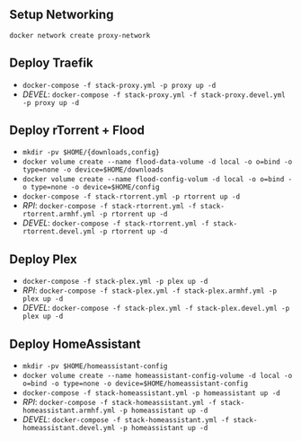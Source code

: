 ## Setup Networking
```
docker network create proxy-network
```

## Deploy Traefik
- `docker-compose -f stack-proxy.yml -p proxy up -d`
- *DEVEL*: `docker-compose -f stack-proxy.yml -f stack-proxy.devel.yml -p proxy up -d`

## Deploy rTorrent + Flood
- `mkdir -pv $HOME/{downloads,config}`
- `docker volume create --name flood-data-volume -d local -o o=bind -o type=none -o device=$HOME/downloads`
- `docker volume create --name flood-config-volum -d local -o o=bind -o type=none -o device=$HOME/config`
- `docker-compose -f stack-rtorrent.yml -p rtorrent up -d`
- *RPI*: `docker-compose -f stack-rtorrent.yml -f stack-rtorrent.armhf.yml -p rtorrent up -d`
- *DEVEL*: `docker-compose -f stack-rtorrent.yml -f stack-rtorrent.devel.yml -p rtorrent up -d`

## Deploy Plex
- `docker-compose -f stack-plex.yml -p plex up -d`
- *RPI*: `docker-compose -f stack-plex.yml -f stack-plex.armhf.yml -p plex up -d`
- *DEVEL*: `docker-compose -f stack-plex.yml -f stack-plex.devel.yml -p plex up -d`

## Deploy HomeAssistant
- `mkdir -pv $HOME/homeassistant-config`
- `docker volume create --name homeassistant-config-volume -d local -o o=bind -o type=none -o device=$HOME/homeassistant-config`
- `docker-compose -f stack-homeassistant.yml -p homeassistant up -d`
- *RPI*: `docker-compose -f stack-homeassistant.yml -f stack-homeassistant.armhf.yml -p homeassistant up -d`
- *DEVEL*: `docker-compose -f stack-homeassistant.yml -f stack-homeassistant.devel.yml -p homeassistant up -d`
